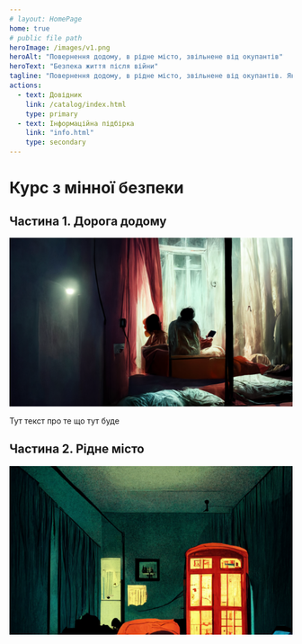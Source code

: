 ```yaml
---
# layout: HomePage
home: true
# public file path
heroImage: /images/v1.png
heroAlt: "Повернення додому, в рідне місто, звільнене від окупантів"
heroText: "Безпека життя після війни"
tagline: "Повернення додому, в рідне місто, звільнене від окупантів. Як приймати рішення, якщо натрапив на вибухонебезпечні предмети в Україні після нападу росії"
actions:
  - text: Довідник
    link: /catalog/index.html
    type: primary
  - text: Інформаційна підбірка
    link: "info.html"
    type: secondary
---
```



# Курс з мінної безпеки

## Частина 1. Дорога додому

<style>
  .lightboxContainer {
    position:relative;
    display:inline-block;
  }
  .lightboxContainer:after {
    content:url("/images/playbutton.png");
    z-index:999;
    position:absolute;
    top:50%;
    left:50%;
    margin-left:-32px;
    margin-top:-32px;
    opacity:0.8;
  }
  .lightboxContainer:hover:after {
    opacity:1;
  }  
  .lightboxContainer img {
    width: 640px;
    object-fit: cover;
    object-position: center;
    height: 300px;
  }
</style>
<div class="video-thumbnail">
  <a href="https://bezpeka.s3.amazonaws.com/mini/story_html5.html" target="_blank">
    <div class="lightboxContainer">
    <img class="play_course" src="./assets/img1.png">
    </div>
  </a>
</div>

Тут текст про те що тут буде


## Частина 2. Рідне місто


<div class="video-thumbnail">
  <a href="https://bezpeka.s3.amazonaws.com/mini/story_html5.html" target="_blank">
    <div class="lightboxContainer">
    <img class="play_course" src="./assets/img2.png">
    </div>
  </a>
</div>



